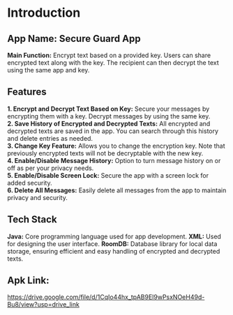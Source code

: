 # Introduction
## App Name: Secure Guard App

**Main Function:** Encrypt text based on a provided key. Users can share encrypted text along with the key. The recipient can then decrypt the text using the same app and key.

## Features
**1. Encrypt and Decrypt Text Based on Key:** Secure your messages by encrypting them with a key. Decrypt messages by using the same key. <br/>
**2. Save History of Encrypted and Decrypted Texts:** All encrypted and decrypted texts are saved in the app. You can search through this history and delete entries as needed.<br/>
**3. Change Key Feature:** Allows you to change the encryption key. Note that previously encrypted texts will not be decryptable with the new key.<br/>
**4. Enable/Disable Message History:** Option to turn message history on or off as per your privacy needs.<br/>
**5. Enable/Disable Screen Lock:** Secure the app with a screen lock for added security.<br/>
**6. Delete All Messages:** Easily delete all messages from the app to maintain privacy and security.<br/>

## Tech Stack
**Java:** Core programming language used for app development.
**XML:** Used for designing the user interface.
**RoomDB:** Database library for local data storage, ensuring efficient and easy handling of encrypted and decrypted texts.

## Apk Link: 
https://drive.google.com/file/d/1CqIo44hx_tpAB9El9wPsxNOeH49d-Bu8/view?usp=drive_link
